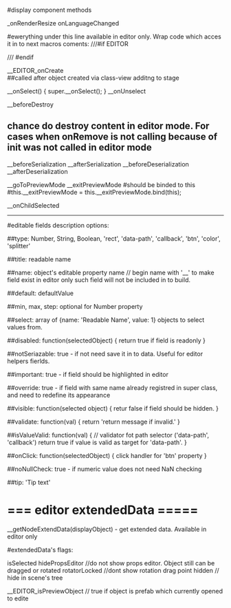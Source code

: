 
#display component methods

_onRenderResize
onLanguageChanged



#ewerything under this line available in editor only. Wrap code which acces it in to next macros coments: 
///#if EDITOR

/// #endif


__EDITOR_onCreate  
##called after object created via class-view additng to stage

__onSelect() {
	super.__onSelect();
}
__onUnselect


__beforeDestroy

## chance do destroy content in editor mode. For cases when onRemove is not calling because of init was not called in editor mode

__beforeSerialization
__afterSerialization
__beforeDeserialization
__afterDeserialization

__goToPreviewMode
__exitPreviewMode
#should be binded to this
#this.__exitPreviewMode = this.__exitPreviewMode.bind(this);

__onChildSelected



---

#editable fields description options:

##type:
 Number, String, Boolean, 'rect', 'data-path', 'callback', 'btn', 'color', 'splitter'

##title:
 readable name

##name:
 object's editable property name
  // begin name with '__' to make field exist in editor only
        such field will not be included in to build.

##default:
 defaultValue

##min, max, step:
 optional for Number property

##select:
 array of {name: 'Readable Name', value: 1} objects to select values from.

##disabled:
 function(selectedObject) {
    return true if field is readonly
 }

##notSeriazable:
 true - if not need save it in to data. Useful for editor helpers fierlds.

##important:
 true - if field should be highlighted in editor

##override:
 true - if field with same name already registred in super class, and need to redefine its appearance

##visible:
 function(selected object) {
   retur false if field should be hidden.
 }

##validate:
 function(val) {
   return 'return message if invalid.'
 }

##isValueValid:
 function(val) { // validator fot path selector ('data-path', 'callback')
   return true if value is valid as target for 'data-path'.
 }

##onClick:
 function(selectedObject) {
   click handler for 'btn' property
 }

##noNullCheck:
 true - if numeric value does not need NaN checking

##tip:
 'Tip text'



# === editor extendedData =====

__getNodeExtendData(displayObject) - get extended data. Available in editor only

#extendedData's flags:

isSelected
hidePropsEditor //do not show props editor. Object still can be dragged or rotated
rotatorLocked  //dont show rotation drag point
hidden   // hide in scene's tree

__EDITOR_isPreviewObject   // true if object is prefab which currently opened to edite